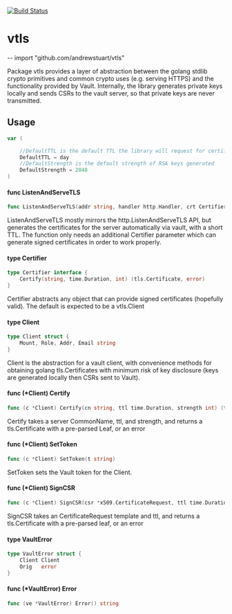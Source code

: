 [![Build Status](https://travis-ci.org/andrewstuart/vtls.svg?branch=master)](https://travis-ci.org/andrewstuart/vtls)

# vtls
--
    import "github.com/andrewstuart/vtls"

Package vtls provides a layer of abstraction between the golang stdlib crypto
primitives and common crypto uses (e.g. serving HTTPS) and the functionality
provided by Vault. Internally, the library generates private keys locally and
sends CSRs to the vault server, so that private keys are never transmitted.

## Usage

```go
var (

	//DefaultTTL is the default TTL the library will request for certificates
	DefaultTTL = day
	//DefaultStrength is the default strength of RSA keys generated
	DefaultStrength = 2048
)
```

#### func  ListenAndServeTLS

```go
func ListenAndServeTLS(addr string, handler http.Handler, crt Certifier) error
```
ListenAndServeTLS mostly mirrors the http.ListenAndServeTLS API, but generates
the certificates for the server automatically via vault, with a short TTL. The
function only needs an additional Certifier parameter which can generate signed
certificates in order to work properly.

#### type Certifier

```go
type Certifier interface {
	Certify(string, time.Duration, int) (tls.Certificate, error)
}
```

Certifier abstracts any object that can provide signed certificates (hopefully
valid). The default is expected to be a vtls.Client

#### type Client

```go
type Client struct {
	Mount, Role, Addr, Email string
}
```

Client is the abstraction for a vault client, with convenience methods for
obtaining golang tls.Certificates with minimum risk of key disclosure (keys are
generated locally then CSRs sent to Vault).

#### func (*Client) Certify

```go
func (c *Client) Certify(cn string, ttl time.Duration, strength int) (tls.Certificate, error)
```
Certify takes a server CommonName, ttl, and strength, and returns a
tls.Certificate with a pre-parsed Leaf, or an error

#### func (*Client) SetToken

```go
func (c *Client) SetToken(t string)
```
SetToken sets the Vault token for the Client.

#### func (*Client) SignCSR

```go
func (c *Client) SignCSR(csr *x509.CertificateRequest, ttl time.Duration, strength int) (tls.Certificate, error)
```
SignCSR takes an CertificateRequest template and ttl, and returns a
tls.Certificate with a pre-parsed leaf, or an error

#### type VaultError

```go
type VaultError struct {
	Client Client
	Orig   error
}
```


#### func (*VaultError) Error

```go
func (ve *VaultError) Error() string
```
